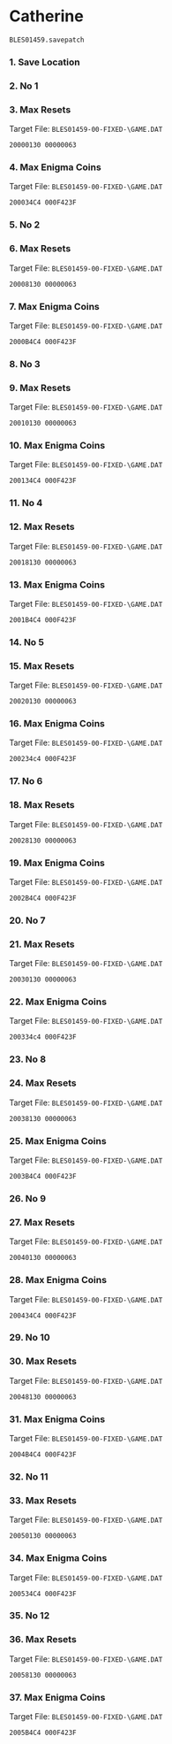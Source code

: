 #  Catherine 

`BLES01459.savepatch`

### 1. Save Location
### 2. No 1
### 3. Max Resets

Target File: `BLES01459-00-FIXED-\GAME.DAT`

```
20000130 00000063
```

### 4. Max Enigma Coins

Target File: `BLES01459-00-FIXED-\GAME.DAT`

```
200034C4 000F423F
```

### 5. No 2
### 6. Max Resets

Target File: `BLES01459-00-FIXED-\GAME.DAT`

```
20008130 00000063
```

### 7. Max Enigma Coins

Target File: `BLES01459-00-FIXED-\GAME.DAT`

```
2000B4C4 000F423F
```

### 8. No 3
### 9. Max Resets

Target File: `BLES01459-00-FIXED-\GAME.DAT`

```
20010130 00000063
```

### 10. Max Enigma Coins

Target File: `BLES01459-00-FIXED-\GAME.DAT`

```
200134C4 000F423F
```

### 11. No 4
### 12. Max Resets

Target File: `BLES01459-00-FIXED-\GAME.DAT`

```
20018130 00000063
```

### 13. Max Enigma Coins

Target File: `BLES01459-00-FIXED-\GAME.DAT`

```
2001B4C4 000F423F
```

### 14. No 5
### 15. Max Resets

Target File: `BLES01459-00-FIXED-\GAME.DAT`

```
20020130 00000063
```

### 16. Max Enigma Coins

Target File: `BLES01459-00-FIXED-\GAME.DAT`

```
200234c4 000F423F
```

### 17. No 6
### 18. Max Resets

Target File: `BLES01459-00-FIXED-\GAME.DAT`

```
20028130 00000063
```

### 19. Max Enigma Coins

Target File: `BLES01459-00-FIXED-\GAME.DAT`

```
2002B4C4 000F423F
```

### 20. No 7
### 21. Max Resets

Target File: `BLES01459-00-FIXED-\GAME.DAT`

```
20030130 00000063
```

### 22. Max Enigma Coins

Target File: `BLES01459-00-FIXED-\GAME.DAT`

```
200334c4 000F423F
```

### 23. No 8
### 24. Max Resets

Target File: `BLES01459-00-FIXED-\GAME.DAT`

```
20038130 00000063
```

### 25. Max Enigma Coins

Target File: `BLES01459-00-FIXED-\GAME.DAT`

```
2003B4C4 000F423F
```

### 26. No 9
### 27. Max Resets

Target File: `BLES01459-00-FIXED-\GAME.DAT`

```
20040130 00000063
```

### 28. Max Enigma Coins

Target File: `BLES01459-00-FIXED-\GAME.DAT`

```
200434C4 000F423F
```

### 29. No 10
### 30. Max Resets

Target File: `BLES01459-00-FIXED-\GAME.DAT`

```
20048130 00000063
```

### 31. Max Enigma Coins

Target File: `BLES01459-00-FIXED-\GAME.DAT`

```
2004B4C4 000F423F
```

### 32. No 11
### 33. Max Resets

Target File: `BLES01459-00-FIXED-\GAME.DAT`

```
20050130 00000063
```

### 34. Max Enigma Coins

Target File: `BLES01459-00-FIXED-\GAME.DAT`

```
200534C4 000F423F
```

### 35. No 12
### 36. Max Resets

Target File: `BLES01459-00-FIXED-\GAME.DAT`

```
20058130 00000063
```

### 37. Max Enigma Coins

Target File: `BLES01459-00-FIXED-\GAME.DAT`

```
2005B4C4 000F423F
```

